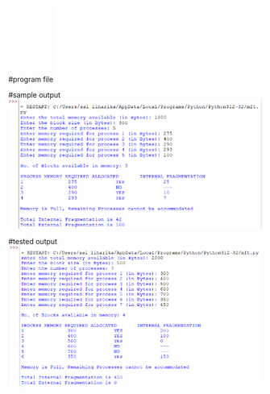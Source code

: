 #program file
![program file](mft.py)

#sample output
![sample output](sampleoutput.png)

#tested output
![tested output](testedoutput.png)
